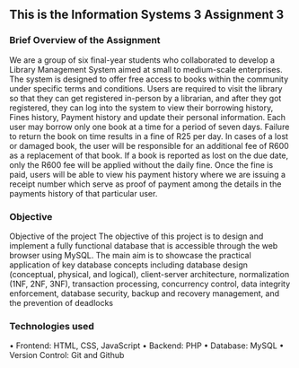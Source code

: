 ## This is the Information Systems 3 Assignment 3


### Brief Overview of the Assignment
We are a group of six final-year students who collaborated to develop a Library Management System aimed at small to medium-scale enterprises. The system is designed to offer free access to books within the community under specific terms and conditions. Users are required to visit the library so that they can get registered in-person by a librarian, and after they got registered, they can log into the system to view their borrowing history, Fines history, Payment history and update their personal information. Each user may borrow only one book at a time for a period of seven days. Failure to return the book on time results in a fine of R25 per day. In cases of a lost or damaged book, the user will be responsible for an additional fee of R600 as a replacement of that book. If a book is reported as lost on the due date, only the R600 fee will be applied without the daily fine. Once the fine is paid, users will be able to view his payment history where we are issuing a receipt number which serve as proof of payment among the details in the payments history of that particular user. 



### Objective
Objective of the project
The objective of this project is to design and implement a fully functional database that is accessible through the web browser using MySQL. The main aim is to showcase the practical application of key database concepts including database design (conceptual, physical, and logical), client-server architecture, normalization (1NF, 2NF, 3NF), transaction processing, concurrency control, data integrity enforcement, database security, backup and recovery management, and the prevention of deadlocks 

### Technologies used
•	Frontend: HTML, CSS, JavaScript
•	Backend: PHP
•	Database: MySQL
•	Version Control: Git and Github